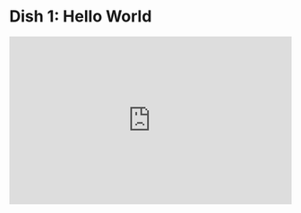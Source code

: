 # Dish 1: Hello World

<iframe height="300" frameborder="0" style="width: 100%; overflow: hidden;" src="https://embed.scalafiddle.io/embed?sfid=o46O43H/0"></iframe>
